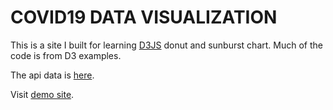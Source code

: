 # COVID19 DATA VISUALIZATION

This is a site I built for learning [D3JS](https://d3js.org) donut and sunburst chart.
Much of the code is from D3 examples.

The api data is [here](https://covid19.mathdro.id/api).

Visit [demo site](http://covid19-data-vis.surge.sh/).
